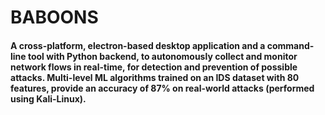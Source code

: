 # BABOONS

#### A cross-platform, electron-based desktop application and a command-line tool with Python backend, to autonomously collect and monitor network flows in real-time, for detection and prevention of possible attacks. Multi-level ML algorithms trained on an IDS dataset with 80 features, provide an accuracy of 87% on real-world attacks (performed using Kali-Linux).
